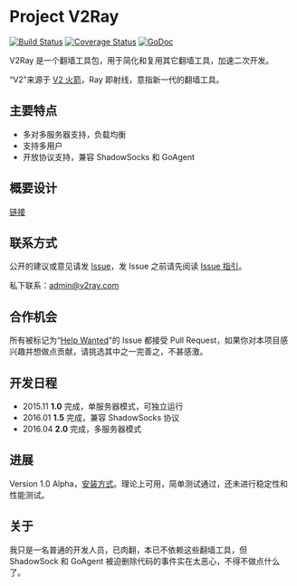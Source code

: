 # Project V2Ray

[![Build Status](https://travis-ci.org/v2ray/v2ray-core.svg?branch=master)](https://travis-ci.org/v2ray/v2ray-core)
[![Coverage Status](https://coveralls.io/repos/v2ray/v2ray-core/badge.svg?branch=master&service=github)](https://coveralls.io/github/v2ray/v2ray-core?branch=master)
[![GoDoc](https://godoc.org/github.com/v2ray/v2ray-core?status.svg)](https://godoc.org/github.com/v2ray/v2ray-core)

V2Ray 是一个翻墙工具包，用于简化和复用其它翻墙工具，加速二次开发。

“V2”来源于 [V2 火箭](https://zh.wikipedia.org/wiki/V-2%E7%81%AB%E7%AE%AD)，Ray 即射线，意指新一代的翻墙工具。

## 主要特点
* 多对多服务器支持，负载均衡
* 支持多用户
* 开放协议支持，兼容 ShadowSocks 和 GoAgent

## 概要设计
[链接](https://github.com/V2Ray/v2ray-core/blob/master/spec/design.md)

## 联系方式
公开的建议或意见请发 [Issue](https://github.com/v2ray/v2ray-core/issues)，发 Issue 之前请先阅读 [Issue 指引](https://github.com/V2Ray/v2ray-core/blob/master/spec/issue.md)。

私下联系：admin@v2ray.com

## 合作机会
所有被标记为“[Help Wanted](https://github.com/v2ray/v2ray-core/labels/help%20wanted)”的 Issue 都接受 Pull Request，如果你对本项目感兴趣并想做点贡献，请挑选其中之一完善之，不甚感激。

## 开发日程

* 2015.11 **1.0** 完成，单服务器模式，可独立运行
* 2016.01 **1.5** 完成，兼容 ShadowSocks 协议
* 2016.04 **2.0** 完成，多服务器模式

## 进展
Version 1.0 Alpha，[安装方式](https://github.com/V2Ray/v2ray-core/blob/master/spec/install.md)。理论上可用，简单测试通过，还未进行稳定性和性能测试。

## 关于
我只是一名普通的开发人员，已肉翻，本已不依赖这些翻墙工具，但 ShadowSock 和 GoAgent 被迫删除代码的事件实在太恶心，不得不做点什么了。
